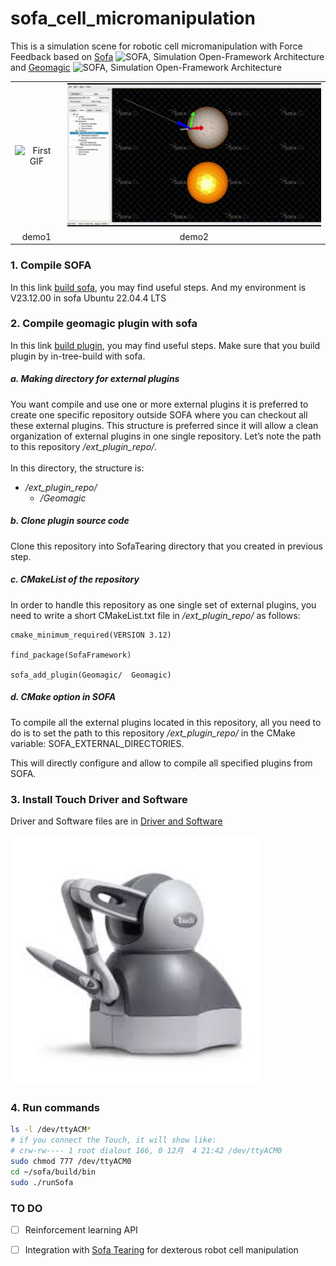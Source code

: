# sofa_cell_micromanipulation
This is a simulation scene for robotic cell micromanipulation with Force Feedback based on [Sofa](https://github.com/sofa-framework/sofa) <img src="https://www.sofa-framework.org/wp-content/uploads/2013/01/SOFA_LOGO_ORANGE_2-normal.png" alt="SOFA, Simulation Open-Framework Architecture" width="100" height="auto"> and [Geomagic](https://www.sofa-framework.org/applications/plugins/geomagic-haptics/) <img src="https://www.sofa-framework.org/wp-content/uploads/2016/06/DSC01284-s.jpg" alt="SOFA, Simulation Open-Framework Architecture" width="100" height="auto">



<table align=center>

  <tr align=center>
    <td>
      <img src="./scene/1.gif" alt="First GIF" style="width: 100%;"/>
    </td>
    <td>
      <img src="./scene/2.gif" alt="3 GIF" style="width: 100%;"/>
    </td>
  </tr>


  <tr align=center>
    <td>
      demo1
    </td>
    <td>
      demo2
    </td>
  </tr>

</table>


### 1. Compile SOFA
In this link [build sofa](https://sofa-framework.github.io/doc/getting-started/build/linux/), you may find useful steps.
And my environment is V23.12.00 in sofa Ubuntu 22.04.4 LTS

### 2. Compile geomagic plugin with sofa
In this link [build plugin](https://sofa-framework.github.io/doc/getting-started/build/linux/](https://www.sofa-framework.org/community/doc/plugins/build-a-plugin-from-sources/#in-tree-build)), you may find useful steps.
Make sure that you build plugin by in-tree-build with sofa.

##### a. Making directory for external plugins
You want compile and use one or more external plugins it is preferred to create one specific repository outside SOFA where you can checkout all these external plugins. This structure is preferred since it will allow a clean organization of external plugins in one single repository. Let’s note the path to this repository */ext_plugin_repo/*.<br /><br />
In this directory, the structure is:
- */ext_plugin_repo/*
  - */Geomagic*
##### b. Clone plugin source code
Clone this repository into SofaTearing directory that you created in previous step.
##### c. CMakeList of the repository
In order to handle this repository as one single set of external plugins, you need to write a short CMakeList.txt file in */ext_plugin_repo/* as follows:<br />
```
cmake_minimum_required(VERSION 3.12)

find_package(SofaFramework)

sofa_add_plugin(Geomagic/  Geomagic)
```
##### d. CMake option in SOFA
To compile all the external plugins located in this repository, all you need to do is to set the path to this repository */ext_plugin_repo/* in the CMake variable: SOFA_EXTERNAL_DIRECTORIES.

This will directly configure and allow to compile all specified plugins from SOFA.

### 3. Install Touch Driver and Software
Driver and Software files are in [Driver and Software](https://github.com/nc-yc/sofa_cell_micromanipulation/tree/main/src)

<img src="./src/touch.jpg" alt="SOFA, Simulation Open-Framework Architecture" width="400" height="auto">

### 4. Run commands

```bash
ls -l /dev/ttyACM*
# if you connect the Touch, it will show like:
# crw-rw---- 1 root dialout 166, 0 12月  4 21:42 /dev/ttyACM0
sudo chmod 777 /dev/ttyACM0
cd ~/sofa/build/bin
sudo ./runSofa
```

### TO DO

- [ ] Reinforcement learning API
- [ ] Integration with [Sofa Tearing]([https://www.sofa-framework.org/applications/plugins/tearing/](https://www.sofa-framework.org/applications/plugins/tearing/)) for dexterous robot cell manipulation




